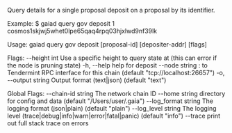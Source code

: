 Query details for a single proposal deposit on a proposal by its identifier.

Example:
$ gaiad query gov deposit 1 cosmos1skjwj5whet0lpe65qaq4rpq03hjxlwd9nf39lk

Usage:
  gaiad query gov deposit [proposal-id] [depositer-addr] [flags]

Flags:
      --height int      Use a specific height to query state at (this can error if the node is pruning state)
  -h, --help            help for deposit
      --node string     <host>:<port> to Tendermint RPC interface for this chain (default "tcp://localhost:26657")
  -o, --output string   Output format (text|json) (default "text")

Global Flags:
      --chain-id string     The network chain ID
      --home string         directory for config and data (default "/Users/user/.gaia")
      --log_format string   The logging format (json|plain) (default "plain")
      --log_level string    The logging level (trace|debug|info|warn|error|fatal|panic) (default "info")
      --trace               print out full stack trace on errors
